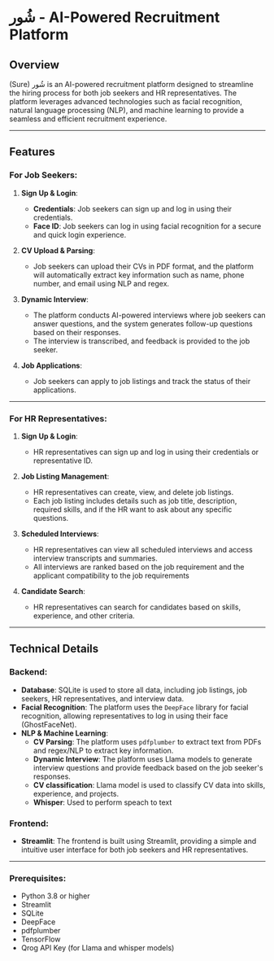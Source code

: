 # شُور - AI-Powered Recruitment Platform

## Overview

(Sure) شُور
is an AI-powered recruitment platform designed to streamline the hiring process for both job seekers and HR representatives. The platform leverages advanced technologies such as facial recognition, natural language processing (NLP), and machine learning to provide a seamless and efficient recruitment experience.

---

## Features

### For Job Seekers:
1. **Sign Up & Login**:
   - **Credentials**: Job seekers can sign up and log in using their credentials.
   - **Face ID**: Job seekers can log in using facial recognition for a secure and quick login experience.

2. **CV Upload & Parsing**:
   - Job seekers can upload their CVs in PDF format, and the platform will automatically extract key information such as name, phone number, and email using NLP and regex.

3. **Dynamic Interview**:
   - The platform conducts AI-powered interviews where job seekers can answer questions, and the system generates follow-up questions based on their responses.
   - The interview is transcribed, and feedback is provided to the job seeker.

4. **Job Applications**:
   - Job seekers can apply to job listings and track the status of their applications.

---

### For HR Representatives:
1. **Sign Up & Login**:
   - HR representatives can sign up and log in using their credentials or representative ID.

2. **Job Listing Management**:
   - HR representatives can create, view, and delete job listings.
   - Each job listing includes details such as job title, description, required skills, and if the HR want to ask about any specific questions.
    

3. **Scheduled Interviews**:
   - HR representatives can view all scheduled interviews and access interview transcripts and summaries.
   - All interviews are ranked based on the job requirement and the applicant compatibility to the job requirements

4. **Candidate Search**:
   - HR representatives can search for candidates based on skills, experience, and other criteria.

---

## Technical Details

### Backend:
- **Database**: SQLite is used to store all data, including job listings, job seekers, HR representatives, and interview data.
- **Facial Recognition**: The platform uses the `DeepFace` library for facial recognition, allowing representatives to log in using their face (GhostFaceNet).
- **NLP & Machine Learning**:
  - **CV Parsing**: The platform uses `pdfplumber` to extract text from PDFs and regex/NLP to extract key information.
  - **Dynamic Interview**: The platform uses Llama models to generate interview questions and provide feedback based on the job seeker's responses.
  - **CV classification**: Llama model is used to classify CV data into skills, experience, and projects.
  - **Whisper**: Used to perform speach to text 

### Frontend:
- **Streamlit**: The frontend is built using Streamlit, providing a simple and intuitive user interface for both job seekers and HR representatives.

---


### Prerequisites:
- Python 3.8 or higher
- Streamlit
- SQLite
- DeepFace
- pdfplumber
- TensorFlow
- Qrog API Key (for Llama and whisper models)
